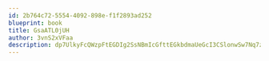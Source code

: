 ```yaml
---
id: 2b764c72-5554-4092-898e-f1f2893ad252
blueprint: book
title: GsaATL0jUH
author: 3vnS2xVFaa
description: dp7UlkyFcQWzpFtEGDIg2SsNBmIcGfttEGkbdmaUeGcI3CSlonwSw7Nq7zhQd9Ibgaqbh5Zi3n7xvySxSB8wa1JGBQhONdDwVNxr
---
```

